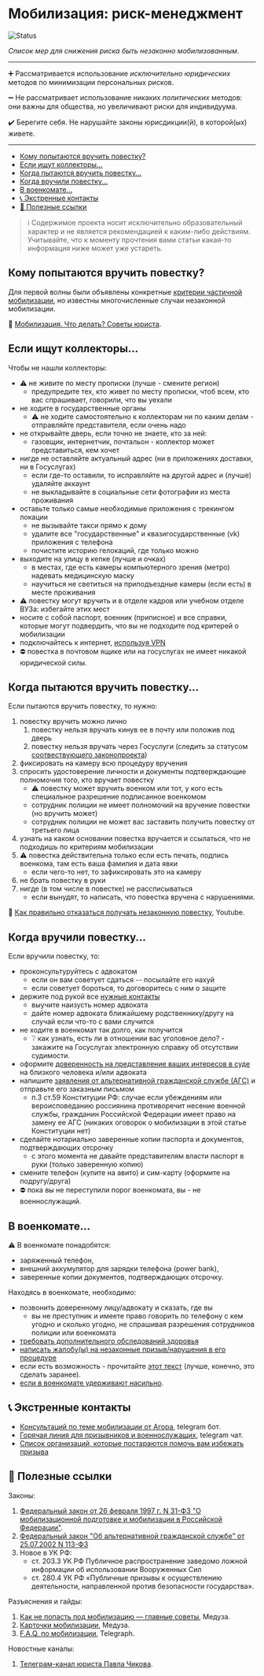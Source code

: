 # Мобилизация: риск-менеджмент

![Status](https://img.shields.io/badge/status-in_active_development-green.svg)

*Список мер для снижения риска быть незаконно мобилизованным.* 

---

:heavy_plus_sign: Рассматривается использование *исключительно юридических* методов по минимизации персональных рисков.

:heavy_minus_sign: Не рассматривает использование никаких *политических* методов: они важны для общества, но увеличивают риски для индивидуума.

:heavy_check_mark: Берегите себя. Не нарушайте законы юрисдикции(й), в которой(ых) живете. 

---

- [Кому попытаются вручить повестку?](#кому-попытаются-вручить-повестку)
- [Если ищут коллекторы...](#если-ищут-коллекторы)
- [Когда пытаются вручить повестку...](#когда-пытаются-вручить-повестку)
- [Когда вручили повестку...](#когда-вручили-повестку)
- [В военкомате...](#в-военкомате)
- [:telephone_receiver: Экстренные контакты](#telephone_receiver-экстренные-контакты)
- [:link: Полезные ссылки](#link-полезные-ссылки)

> :information_source: Содержимое проекта носит исключительно образовательный характер и не является рекомендацией к каким-либо действиям. Учитывайте, что к моменту прочтения вами статьи какая-то информация ниже может уже устареть.


## Кому попытаются вручить повестку?

Для первой волны были объявлены конкретные [критерии частичной мобилизации](https://meduza.io/feature/2022/09/28/otsenite-svoy-risk-popast-pod-mobilizatsiyu), но известны многочисленные случаи незаконной мобилизации.

:punch: [Мобилизация. Что делать? Советы юриста](https://youtu.be/31ZrqqFkdiU).

## Если ищут коллекторы...

Чтобы не нашли коллекторы:

- :warning: не живите по месту прописки (лучше - смените регион)
  - предупредите тех, кто живет по месту прописки, чтоб всем, кто вас спрашивает, говорили, что вы уехали
- не ходите в государственные органы
  - :warning: не ходите самостоятельно к коллекторам ни по каким делам - отправляйте представителя, если очень надо
- не открывайте дверь, если точно не знаете, кто за ней: 
  - газовщик, интернетчик, почтальон - коллектор может представиться, кем хочет
- нигде не оставляйте актуальный адрес (ни в приложениях доставки, ни в Госуслугах)
  - если где-то оставили, то исправляйте на другой адрес и (лучше) удаляйте аккаунт
  - не выкладывайте в социальные сети фотографии из места проживания
- оставьте только самые необходимые приложения с трекингом локации
  - не вызывайте такси прямо к дому
  - удалите все "государственные" и квазигосударственные (vk) приложения c телефона
  - почистите историю гелокаций, где только можно
- выходите на улицу в кепке (лучше и очках)
  - в местах, где есть камеры компьютерного зрения (метро) надевать медицинскую маску
  - научиться не светиться на приподъездные камеры (если есть) в месте проживания
- :warning: повестку могут вручить и в отделе кадров или учебном отделе ВУЗа: избегайте этих мест
- носите с собой паспорт, военник (приписное) и все справки, которые могут подвердить, что вы не подходите под критерей о мобилизации
- подключайтесь к интернет, [используя VPN](lists.md#vpn)
- :no_entry: повестка в почтовом ящике или на госуслугах не имеет никакой юридической силы.

## Когда пытаются вручить повестку...

Если пытаются вручить повестку, то нужно:

1. повестку вручить можно лично
   1. повестку нельзя вручать кинув ее в почту или положив под дверь
   2. повестку нельзя вручать через Госуслуги (следить за статусом [соотвествующего законопроекта](https://sozd.duma.gov.ru/bill/361804-7))
2. фиксировать на камеру всю процедуру вручения
4. спросить удостоверение личности и документы подтверждающие полномочия того, кто вручает повестку
   - :warning: повестку может вручить военком или тот, у кого есть специальное разрешение подписанное военкомом
   - сотрудник полиции не имеет полномочий на вручение повестки (но вручить может)
   - сотрудник полиции не может вас заставить получить повестку от третьего лица
4. узнать на каком основании повестка вручается и ссылаться, что не подходишь по критериям мобилизации
5. :warning: повестка действительна только если есть печать, подпись военкома, там есть ваша фамилия и дата явки
   - если чего-то нет, то зафиксировать это на камеру
6. не брать повестку в руки
7. нигде (в том числе в повестке) не рассписываться
   - если вынудят, то написать, что повестка вручена с нарушениями.

:punch: [Как правильно отказаться получать незаконную повестку](https://www.youtube.com/watch?v=xLkQv_c5q74), Youtube.

## Когда вручили повестку...

Если вручили повестку, то:

- проконсультуруйтесь с адвокатом
  - если он вам советует сдаться -- посылайте его нахуй
  - если советует бороться, то договоритесь с ним о защите
- держите под рукой все [нужные контакты](#полезные-контакты)
  - выучите наизусть номер адвоката
  - дайте номер адвоката ближайшему родственнику/другу на случай если что-то с вами случится
- не ходите в военкомат так долго, как получится
  - :grey_question: как узнать, есть ли в отношении вас уголовное дело? - закажите на Госуслугах электронную справку об отсутствии судимости.
- оформите [доверенность на представление ваших интересов в суде](https://soldiersmothers.ru/sm_docs/doverennost?ysclid=l8epu9weef237125174) на близкого человека и/или адвоката
- напишите [заявления от альтернативной гражданской службе (АГС)](https://telegra.ph/Obrazec-zayavleniya-09-21) и отправьте его заказным письмом
  - п.3 ст.59 Конституции РФ: случае если убеждениям или вероисповеданию россиянина противоречит несение военной службы, гражданин Российской Федерации имеет право на замену ее АГС (никаких оговорок о мобилизации в этой статье Конституции нет)
- сделайте нотариально заверенные копии паспорта и документов, подтверждающих отсрочку
  - с этого момента не давайте представителям власти паспорт в руки (только заверенную копию)
- смените телефон (купите на авито) и сим-карту (оформите на подругу/друга)
- :no_entry: пока вы не переступили порог военкомата, вы - не военнослужащий.

## В военкомате...

 :warning: В военкомате понадобятся:

 - заряженный телефон, 
 - внешний аккумулятор для зарядки телефона (power bank), 
 - заверенные копии документов, подтверждающих отсрочку.

Находясь в военкомате, необходимо:

- позвонить доверенному лицу/адвокату и сказать, где вы
  - вы не преступник и имеете право говорить по телефону с кем угодно и сколько угодно, не спрашивая разрешения сотрудников полиции или военкомата
- [требовать дополнительного обследований здоровья](https://t.me/peaceplea/186)
- [написать жалобу(ы) на незаконные призыв/нарушения в его процедуре](https://t.me/stoparmy/1536)
- если есть возможность - прочитайте [этот текст](https://docs.google.com/document/d/12vJHqbLzXk0GCtTGOHUgNLUEbJUnhQ8kz49uYGE-7SA/edit#heading=h.2vw4bvzer3d6) (лучше, конечно, это сделать заранее).
- [если в военкомате удерживают насильно](http://soldiersmothers.ru/prizyvniku/zashhita-ot-nasilstvennogo-prizyva).

## :telephone_receiver: Экстренные контакты

- [Консультаций по теме мобилизации от Агора](https://t.me/agora_army_bot), telegram бот.
- [Горячая линия для призывников и военнослужащих](https://t.me/army_help), telegram чат.
- [Cписок организаций, которые постараются помочь вам избежать призыва](https://meduza.io/feature/2022/09/21/vladimir-putin-ob-yavil-chastichnuyu-mobilizatsiyu-v-rossii-vot-spisok-organizatsiy-kotorye-pomogut-vam-izbezhat-prizyva-esli-vy-ne-hotite-voevat)

## :link: Полезные ссылки

Законы:

1. [Федеральный закон от 26 февраля 1997 г. N 31-ФЗ "О мобилизационной подготовке и мобилизации в Российской Федерации"](http://ivo.garant.ru/#/document/136945/paragraph/10935:0).
2. [Федеральный закон "Об альтернативной гражданской службе" от 25.07.2002 N 113-ФЗ](http://www.consultant.ru/document/cons_doc_LAW_37866/#:~:text=%D0%9D%D0%BE%D0%B2%D0%BE%D1%81%D1%82%D0%B8-,%D0%A4%D0%B5%D0%B4%D0%B5%D1%80%D0%B0)
3. Новое в УК РФ:
   - ст. 203.3 УК РФ Публичное распространение заведомо ложной информации об использовании Вооруженных Сил
   - ст. 280.4 УК РФ «Публичные призывы к осуществлению деятельности, направленной против безопасности государства».

Разъяснения и гайды:

1. [Как не попасть под мобилизацию — главные советы](https://docs.google.com/document/d/19wuN5O4hXyfLskHPPI6uw6-e3gGe4pf_EtKjlWkPZwU/edit), Медуза.
2. [Карточки мобилизации](https://meduza.io/cards/navernoe-vy-i-tak-ponimaete-chto-mobilizatsiya-v-rf-vovse-ne-chastichnaya-kogo-tochno-prizovut-i-kak-legalno-ne-poyti-na-voynu), Медуза.
3. [F.A.Q. по мобилизации](https://telegra.ph/FAQ-po-mobilizacii-09-21), Telegraph.

Новостные каналы:

1. [Телеграм-канал юриста Павла Чикова](https://t.me/pchikov).
